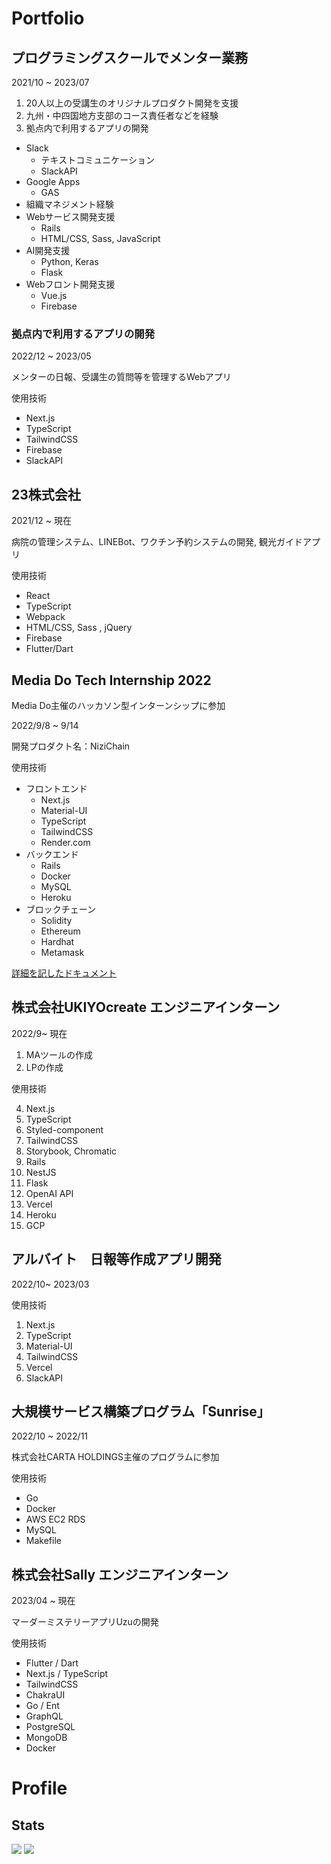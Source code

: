 # Portfolio
## プログラミングスクールでメンター業務
2021/10 ~ 2023/07

1. 20人以上の受講生のオリジナルプロダクト開発を支援
2. 九州・中四国地方支部のコース責任者などを経験
3. 拠点内で利用するアプリの開発

- Slack
  - テキストコミュニケーション
  - SlackAPI
- Google Apps
  - GAS
- 組織マネジメント経験
- Webサービス開発支援
  - Rails
  - HTML/CSS, Sass, JavaScript
- AI開発支援
  - Python, Keras
  - Flask
- Webフロント開発支援
  -  Vue.js
  -  Firebase

### 拠点内で利用するアプリの開発
2022/12 ~ 2023/05

メンターの日報、受講生の質問等を管理するWebアプリ

使用技術
- Next.js
- TypeScript
- TailwindCSS
- Firebase
- SlackAPI

## 23株式会社
2021/12 ~ 現在

病院の管理システム、LINEBot、ワクチン予約システムの開発, 観光ガイドアプリ

使用技術
- React
- TypeScript
- Webpack
- HTML/CSS, Sass , jQuery
- Firebase
- Flutter/Dart

## Media Do Tech Internship 2022
Media Do主催のハッカソン型インターンシップに参加

2022/9/8 ~ 9/14

開発プロダクト名：NiziChain

使用技術
- フロントエンド
  - Next.js
  - Material-UI
  - TypeScript
  - TailwindCSS
  - Render.com
- バックエンド
  - Rails
  - Docker
  - MySQL
  - Heroku
- ブロックチェーン
  - Solidity
  - Ethereum
  - Hardhat
  - Metamask


[詳細を記したドキュメント](https://docs.google.com/document/d/1q-j-IU6PqBysoziZjvimmDOneVOvzxKq58JakaXv2ZE/edit?usp=sharing)


## 株式会社UKIYOcreate エンジニアインターン
2022/9~ 現在

1. MAツールの作成
2. LPの作成

使用技術

4. Next.js
5. TypeScript
7. Styled-component
8. TailwindCSS
12. Storybook, Chromatic
1. Rails
2. NestJS
3. Flask
14. OpenAI API
10. Vercel
11. Heroku
15. GCP

## アルバイト　日報等作成アプリ開発
2022/10~ 2023/03

使用技術
1. Next.js
3. TypeScript
4. Material-UI
5. TailwindCSS
6. Vercel
7. SlackAPI

## 大規模サービス構築プログラム「Sunrise」
2022/10 ~ 2022/11

株式会社CARTA HOLDINGS主催のプログラムに参加

使用技術
- Go
- Docker
- AWS EC2 RDS
- MySQL
- Makefile

## 株式会社Sally エンジニアインターン
2023/04 ~ 現在

マーダーミステリーアプリUzuの開発

使用技術
- Flutter / Dart
- Next.js / TypeScript
- TailwindCSS
- ChakraUI
- Go / Ent
- GraphQL
- PostgreSQL
- MongoDB
- Docker

# Profile
## Stats
<img src="https://github-readme-stats.vercel.app/api?username=YuukiHayashi0510&show_icons=true" />
<img src="https://github-readme-stats.vercel.app/api/top-langs/?username=YuukiHayashi0510&layout=compact" />
